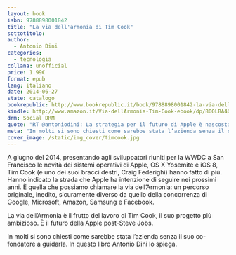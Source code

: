 ```yaml
---
layout: book
isbn: 9788898001842
title: "La via dell'armonia di Tim Cook"
sottotitolo:
author:
  - Antonio Dini
categories:
  - tecnologia
collana: unofficial
price: 1.99€
format: epub
lang: italiano
date: 2014-06-27
state: catalogo
bookrepublic: http://www.bookrepublic.it/book/9788898001842-la-via-dellarmonia-di-tim-cook/
kindle: http://www.amazon.it/Via-dellArmonia-Tim-Cook-ebook/dp/B00LBA4O2I/
drm: Social DRM
quote: "RT @antoniodini: La strategia per il futuro di Apple è nascosta nel codice sorgente di iOS 8 e OS X Yosemite"
meta: "In molti si sono chiesti come sarebbe stata l’azienda senza il suo co-fondatore a guidarla. In questo libro Antonio Dini lo spiega."
cover_image: /static/img_cover/timcook.jpg
---
```

A giugno del 2014, presentando agli sviluppatori riuniti per la WWDC a San Francisco le novità dei sistemi operativi di Apple, OS X Yosemite e iOS 8, Tim Cook (e uno dei suoi bracci destri, Craig Federighi) hanno fatto di più. Hanno indicato la strada che Apple ha intenzione di seguire nei prossimi anni. È quella che possiamo chiamare la via dell’Armonia: un percorso originale, inedito, sicuramente diverso da quello della concorrenza di Google, Microsoft, Amazon, Samsung e Facebook. 

La via dell’Armonia è il frutto del lavoro di Tim Cook, il suo progetto più ambizioso. È il futuro della Apple post-Steve Jobs. 

In molti si sono chiesti come sarebbe stata l’azienda senza il suo co-fondatore a guidarla. In questo libro Antonio Dini lo spiega.
